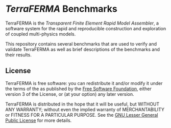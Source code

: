# *TerraFERMA* Benchmarks

TerraFERMA is the *Transparent Finite Element Rapid Model Assembler*, a software system for the  rapid and reproducible construction and exploration of  coupled  multi-physics models.  

This repository contains several benchmarks that are used to verify and validate TerraFERMA as well as brief descriptions of the
benchmarks and their results.

## License
TerraFERMA is free software: you can redistribute it and/or modify it under the terms of the as
published by the [Free Software Foundation](http://www.fsf.org), either version 3 of the License, or (at your option) any later version.

TerraFERMA is distributed in the hope that it will be useful, but WITHOUT ANY WARRANTY; without even the implied warranty of MERCHANTABILITY or FITNESS FOR A PARTICULAR PURPOSE.  See the [GNU Lesser General Public License](http://www.gnu.org/licenses/) for more details.

